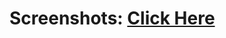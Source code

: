 # Screenshots: [Click Here](https://drive.google.com/drive/folders/1JT144LeJ2VGdCbXlbTedsv-oXQ-7u09D)
